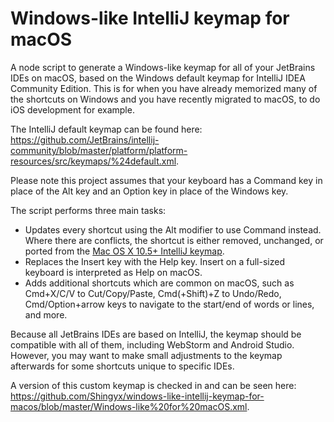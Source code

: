 # Windows-like IntelliJ keymap for macOS

A node script to generate a Windows-like keymap for all of your JetBrains IDEs on macOS, based on the Windows default keymap for IntelliJ IDEA Community Edition. This is for when you have already memorized many of the shortcuts on Windows and you have recently migrated to macOS, to do iOS development for example.

The IntelliJ default keymap can be found here: <https://github.com/JetBrains/intellij-community/blob/master/platform/platform-resources/src/keymaps/%24default.xml>.

Please note this project assumes that your keyboard has a Command key in place of the Alt key and an Option key in place of the Windows key.

The script performs three main tasks:

* Updates every shortcut using the Alt modifier to use Command instead. Where there are conflicts, the shortcut is either removed, unchanged, or ported from the [Mac OS X 10.5+ IntelliJ keymap](https://github.com/JetBrains/intellij-community/blob/master/platform/platform-resources/src/keymaps/Mac%20OS%20X%2010.5%2B.xml).
* Replaces the Insert key with the Help key. Insert on a full-sized keyboard is interpreted as Help on macOS.
* Adds additional shortcuts which are common on macOS, such as Cmd+X/C/V to Cut/Copy/Paste, Cmd(+Shift)+Z to Undo/Redo, Cmd/Option+arrow keys to navigate to the start/end of words or lines, and more.

Because all JetBrains IDEs are based on IntelliJ, the keymap should be compatible with all of them, including WebStorm and Android Studio. However, you may want to make small adjustments to the keymap afterwards for some shortcuts unique to specific IDEs.

A version of this custom keymap is checked in and can be seen here: <https://github.com/Shingyx/windows-like-intellij-keymap-for-macos/blob/master/Windows-like%20for%20macOS.xml>.
